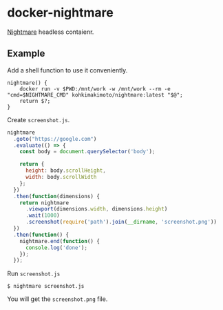 # docker-nightmare

[Nightmare](https://github.com/segmentio/nightmare) headless contaienr.

## Example

Add a shell function to use it conveniently.

```
nightmare() {
    docker run -v $PWD:/mnt/work -w /mnt/work --rm -e "cmd=$NIGHTMARE_CMD" kohkimakimoto/nightmare:latest "$@";
    return $?;
}
```

Create `screenshot.js`.

```js
nightmare
  .goto("https://google.com")
  .evaluate(() => {
    const body = document.querySelector('body');

    return {
      height: body.scrollHeight,
      width: body.scrollWidth
    };
  })
  .then(function(dimensions) {
    return nightmare
      .viewport(dimensions.width, dimensions.height)
      .wait(1000)
      .screenshot(require('path').join(__dirname, 'screenshot.png'))
  })
  .then(function() {
    nightmare.end(function() {
      console.log('done');
    });
  });

```

Run `screenshot.js`

```
$ nightmare screenshot.js
```

You will get the `screenshot.png` file.
